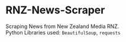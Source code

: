 # RNZ-News-Scraper
Scraping News from New Zealand Media RNZ.  
Python Libraries used: `BeautifulSoup`, `requests`
